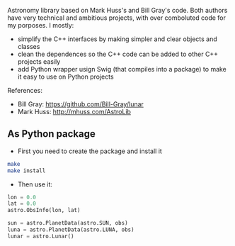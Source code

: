 Astronomy library based on Mark Huss's and Bill Gray's code. Both authors have very technical and ambitious projects, with over comboluted code for my porposes. I mostly:

- simplify the C++ interfaces by making simpler and clear objects and classes
- clean the dependences so the C++ code can be added to other C++ projects easily
- add Python wrapper usign Swig (that compiles into a package) to make it easy to use on Python projects

References:
 - Bill Gray: https://github.com/Bill-Gray/lunar 
 - Mark Huss: http://mhuss.com/AstroLib

## As Python package

* First you need to create the package and install it

```bash
make
make install
```
* Then use it:

```python
lon = 0.0
lat = 0.0
astro.ObsInfo(lon, lat)

sun = astro.PlanetData(astro.SUN, obs)
luna = astro.PlanetData(astro.LUNA, obs)
lunar = astro.Lunar()
```